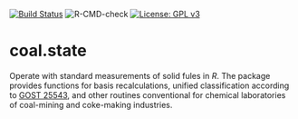 [![Build Status](https://travis-ci.com/coal-coke/coal.state.svg?branch=main)](https://travis-ci.com/coal-coke/coal.state)
![R-CMD-check](https://github.com/coal-coke/coal.state/workflows/R-CMD-check/badge.svg)
[![License: GPL v3](https://img.shields.io/badge/License-GPLv3-blue.svg)](https://www.gnu.org/licenses/gpl-3.0)
# coal.state
Operate with standard measurements of solid fules in *R*. The package provides functions for basis recalculations, unified classification according to [GOST 25543](http://docs.cntd.ru/document/1200107843), and other routines conventional for chemical laboratories of coal-mining and coke-making industries.
